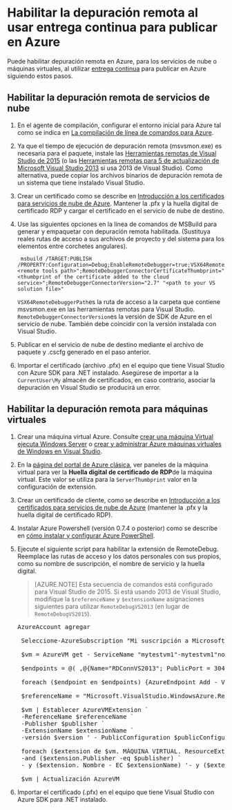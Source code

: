 <properties
    pageTitle="Habilitar la depuración entrega continuo | Microsoft Azure"
    description="Aprenda a habilitar depuración remota cuando se utiliza la entrega continua para implementar Azure"
    services="cloud-services"
    documentationCenter=".net"
    authors="TomArcher"
    manager="douge"
    editor=""/>

<tags
    ms.service="cloud-services"
    ms.workload="infrastructure-services"
    ms.tgt_pltfrm="vm-multiple"
    ms.devlang="dotnet"
    ms.topic="article"
    ms.date="08/15/2016"
    ms.author="tarcher"/>

# <a name="enable-remote-debugging-when-using-continuous-delivery-to-publish-to-azure"></a>Habilitar la depuración remota al usar entrega continua para publicar en Azure

Puede habilitar depuración remota en Azure, para los servicios de nube o máquinas virtuales, al utilizar [entrega continua](cloud-services-dotnet-continuous-delivery.md) para publicar en Azure siguiendo estos pasos.

## <a name="enabling-remote-debugging-for-cloud-services"></a>Habilitar la depuración remota de servicios de nube

1. En el agente de compilación, configurar el entorno inicial para Azure tal como se indica en [La compilación de línea de comandos para Azure](http://msdn.microsoft.com/library/hh535755.aspx).
2. Ya que el tiempo de ejecución de depuración remota (msvsmon.exe) es necesaria para el paquete, instale las [Herramientas remotas de Visual Studio de 2015](http://www.microsoft.com/en-us/download/details.aspx?id=48155) (o las [Herramientas remotas para 5 de actualización de Microsoft Visual Studio 2013](https://www.microsoft.com/en-us/download/details.aspx?id=48156) si usa 2013 de Visual Studio). Como alternativa, puede copiar los archivos binarios de depuración remota de un sistema que tiene instalado Visual Studio.
3. Crear un certificado como se describe en [Introducción a los certificados para servicios de nube de Azure](cloud-services-certs-create.md). Mantener la .pfx y la huella digital de certificado RDP y cargar el certificado en el servicio de nube de destino.
4. Use las siguientes opciones en la línea de comandos de MSBuild para generar y empaquetar con depuración remota habilitada. (Sustituya reales rutas de acceso a sus archivos de proyecto y del sistema para los elementos entre corchetes angulares).

        msbuild /TARGET:PUBLISH /PROPERTY:Configuration=Debug;EnableRemoteDebugger=true;VSX64RemoteDebuggerPath="<remote tools path>";RemoteDebuggerConnectorCertificateThumbprint="<thumbprint of the certificate added to the cloud service>";RemoteDebuggerConnectorVersion="2.7" "<path to your VS solution file>"

    `VSX64RemoteDebuggerPath`es la ruta de acceso a la carpeta que contiene msvsmon.exe en las herramientas remotas para Visual Studio.
    `RemoteDebuggerConnectorVersion`es la versión de SDK de Azure en el servicio de nube. También debe coincidir con la versión instalada con Visual Studio.

5. Publicar en el servicio de nube de destino mediante el archivo de paquete y .cscfg generado en el paso anterior.
6. Importar el certificado (archivo .pfx) en el equipo que tiene Visual Studio con Azure SDK para .NET instalado. Asegúrese de importar a la `CurrentUser\My` almacén de certificados, en caso contrario, asociar la depuración en Visual Studio se producirá un error.

## <a name="enabling-remote-debugging-for-virtual-machines"></a>Habilitar la depuración remota para máquinas virtuales

1. Crear una máquina virtual Azure. Consulte [crear una máquina Virtual ejecuta Windows Server](../virtual-machines/virtual-machines-windows-hero-tutorial.md) o [crear y administrar Azure máquinas virtuales de Windows en Visual Studio](../virtual-machines/virtual-machines-windows-classic-manage-visual-studio.md).
2. En la [página del portal de Azure clásica](http://go.microsoft.com/fwlink/p/?LinkID=269851), ver paneles de la máquina virtual para ver la **Huella digital de certificado de RDP**de la máquina virtual. Este valor se utiliza para la `ServerThumbprint` valor en la configuración de extensión.
3. Crear un certificado de cliente, como se describe en [Introducción a los certificados para servicios de nube de Azure](cloud-services-certs-create.md) (mantener la .pfx y la huella digital de certificado RDP).
4. Instalar Azure Powershell (versión 0.7.4 o posterior) como se describe en [cómo instalar y configurar Azure PowerShell](../powershell-install-configure.md).
5. Ejecute el siguiente script para habilitar la extensión de RemoteDebug. Reemplace las rutas de acceso y los datos personales con sus propios, como su nombre de suscripción, el nombre de servicio y la huella digital.

    >[AZURE.NOTE] Esta secuencia de comandos está configurado para Visual Studio de 2015. Si está usando 2013 de Visual Studio, modifique la `$referenceName` y `$extensionName` asignaciones siguientes para utilizar `RemoteDebugVS2013` (en lugar de `RemoteDebugVS2015`).

    <pre>
   AzureAccount agregar

    Seleccione-AzureSubscription "Mi suscripción a Microsoft"

    $vm = AzureVM get - ServiceName "mytestvm1"-mytestvm1"nombre"

    $endpoints = @( ,@{Name="RDConnVS2013"; PublicPort = 30400; PrivatePort = 30398} ,@{Name="RDFwdrVS2013"; PublicPort = 31400; PrivatePort = 31398})  

    foreach ($endpoint en $endpoints) {AzureEndpoint Add - VM $vm-$endpoint el nombre. Name - protocolo tcp PublicPort - $endpoint. PublicPort - puerto $endpoint. PrivatePort}

    $referenceName = "Microsoft.VisualStudio.WindowsAzure.RemoteDebug.RemoteDebugVS2015" $publisher = "Microsoft.VisualStudio.WindowsAzure.RemoteDebug" $extensionName = "RemoteDebugVS2015" $version = "1.* no" $publicConfiguration = "<PublicConfig>< Connector.Enabled > true < /Connector.Enabled ><ClientThumbprint>56D7D1B25B472268E332F7FC0C87286458BFB6B2</ClientThumbprint><ServerThumbprint>E7DCB00CB916C468CC3228261D6E4EE45C8ED3C6</ServerThumbprint><ConnectorPort>30398</ConnectorPort><ForwarderPort>31398</ForwarderPort></PublicConfig>"

    $vm | Establecer AzureVMExtension `
    -ReferenceName $referenceName ` 
    -Publisher $publisher `
    -ExtensionName $extensionName ` 
    -versión $version ' - PublicConfiguration $publicConfiguration

    foreach ($extension de $vm. MÁQUINA VIRTUAL. ResourceExtensionReferences) {si (($extension. Nombre de referencia - EC $referenceName) `
    -and ($extension.Publisher -eq $publisher) ` 
    - y ($extension. Nombre - EC $extensionName) '- y ($extension. Versión - EC $version)) {$extension. ResourceExtensionParameterValues [0]. Clave = 'config.txt' salto}}

    $vm | Actualización AzureVM </pre>

6. Importar el certificado (.pfx) en el equipo que tiene Visual Studio con Azure SDK para .NET instalado.
